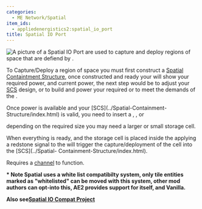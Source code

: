```yaml
---
categories:
  - ME Network/Spatial
item_ids:
  - appliedenergistics2:spatial_io_port
title: Spatial IO Port
---
```


![A picture of a Spatial IO
Port](../../../../public/assets/large/spatial_io_port.png)<ItemLink
id="appliedenergistics2:spatial_io_port"/> are used to capture and
deploy regions of space that are defiend by <ItemLink
id="appliedenergistics2:spatial_pylon"/>.

To Capture/Deploy a region of space you must first construct a [Spatial
Containtment Structure](spatial-containment-structure.md), once
constructed and ready your <ItemLink
id="appliedenergistics2:spatial_io_port"/> will show your required
power, and current power, the next step would be to adjust your
[SCS](spatial-containment-structure.md) design, or to build and
power your required <ItemLink id="appliedenergistics2:energy_cell"/>
or <ItemLink id="appliedenergistics2:dense_energy_cell"/> to meet
the demands of the <ItemLink
id="appliedenergistics2:spatial_io_port"/>.

Once power is available and your [SCS](../Spatial-Containment-
Structure/index.html) is valid, you need to insert a <ItemLink
id="appliedenergistics2:2_cubed_spatial_storage_cell"/>, <ItemLink
id="appliedenergistics2:16_cubed_spatial_storage_cell"/>, or

<ItemLink id="appliedenergistics2:128_cubed_spatial_storage_cell" />
depending on the required size you may need a larger or small storage cell.

When everything is ready, and the storage cell is placed inside the <ItemLink
id="appliedenergistics2:spatial_io_port"/> applying a redstone
signal to the <ItemLink id="appliedenergistics2:spatial_io_port"/>
will trigger the capture/deployment of the cell into the [SCS](../Spatial-
Containment-Structure/index.html).

Requires a [channel](../../channels.md) to function.

**\* Note Spatial uses a white list compatibilty system, only tile entities
marked as "whitelisted" can be moved with this system, other mod authors can
opt-into this, AE2 provides support for itself, and Vanilla.**

**Also see[Spatial IO Compat
Project](https://github.com/AlgorithmX2/SpatialIO-Compat)**

<RecipeFor id="appliedenergistics2:spatial_io_port" />
